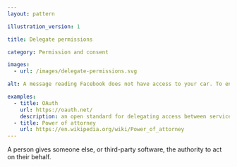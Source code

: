 ```yaml
---
layout: pattern

illustration_version: 1

title: Delegate permissions

category: Permission and consent

images:
  - url: /images/delegate-permissions.svg

alt: A message reading Facebook does not have access to your car. To enable access, tap settings and turn on Car.

examples:
  - title: OAuth
    url: https://oauth.net/
    description: an open standard for delegating access between services
  - title: Power of attorney
    url: https://en.wikipedia.org/wiki/Power_of_attorney
---
```


A person gives someone else, or third-party software, the authority to act on their behalf.
